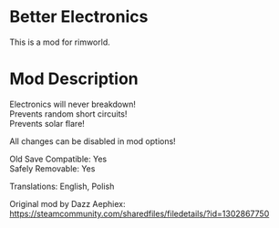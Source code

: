 # Better Electronics

This is a mod for rimworld.

# Mod Description

Electronics will never breakdown!\
Prevents random short circuits!\
Prevents solar flare!

All changes can be disabled in mod options!

Old Save Compatible: Yes\
Safely Removable: Yes


Translations:
English,
Polish

Original mod by Dazz Aephiex: https://steamcommunity.com/sharedfiles/filedetails/?id=1302867750
